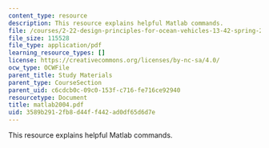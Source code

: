 ```yaml
---
content_type: resource
description: This resource explains helpful Matlab commands.
file: /courses/2-22-design-principles-for-ocean-vehicles-13-42-spring-2005/3589b2912fb8d44ff442ad0df65d6d7e_matlab2004.pdf
file_size: 115528
file_type: application/pdf
learning_resource_types: []
license: https://creativecommons.org/licenses/by-nc-sa/4.0/
ocw_type: OCWFile
parent_title: Study Materials
parent_type: CourseSection
parent_uid: c6cdcb0c-09c0-153f-c716-fe716ce92940
resourcetype: Document
title: matlab2004.pdf
uid: 3589b291-2fb8-d44f-f442-ad0df65d6d7e
---
```

This resource explains helpful Matlab commands.